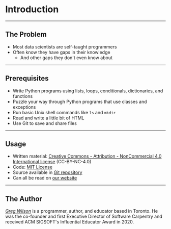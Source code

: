 # Introduction

---

## The Problem

-   Most data scientists are self-taught programmers
-   Often know they have gaps in their knowledge
    -   And other gaps they don't even know about

---

## Prerequisites

-   Write Python programs using lists, loops, conditionals, dictionaries, and functions
-   Puzzle your way through Python programs that use classes and exceptions
-   Run basic Unix shell commands like `ls` and `mkdir`
-   Read and write a little bit of HTML
-   Use Git to save and share files

---

## Usage

-   Written material:
    [Creative Commons - Attribution - NonCommercial 4.0 International license][cc_by_nc]
    (CC-BY-NC-4.0)
-   Code:
    [MIT License][mit]
-   Source available in [Git repository][repo]
-   Can all be read on [our website][site]

---

## The Author

[*Greg Wilson*][wilson-greg] is a programmer, author, and educator based in Toronto.
He was the co-founder and first Executive Director of Software Carpentry
and received ACM SIGSOFT's Influential Educator Award in 2020.

[cc_by_nc]: https://creativecommons.org/licenses/by-nc/4.0/
[mit]: https://opensource.org/license/MIT
[repo]: https://github.com/lessonomicon/webonomicon
[site]: https://lessonomicon.github.io/webonomicon
[wilson-greg]: https://third-bit.com/
